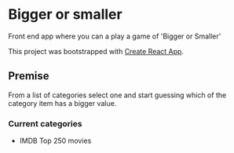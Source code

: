 # Bigger or smaller

Front end app where you can a play a game of 'Bigger or Smaller'


This project was bootstrapped with [Create React App](https://github.com/facebook/create-react-app).

## Premise

From a list of categories select one and start guessing which of the category item has a bigger value.

### Current categories

* IMDB Top 250 movies
